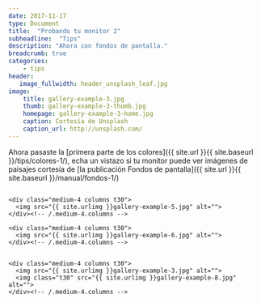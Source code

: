 ```yaml
---
date: 2017-11-17
type: Document
title:  "Probando tu monitor 2"
subheadline:  "Tips"
description: "Ahora con fondos de pantalla."
breadcrumb: true   
categories:
    - tips
header:
   image_fullwidth: header_unsplash_leaf.jpg
image:
    title: gallery-example-3.jpg
    thumb: gallery-example-3-thumb.jpg
    homepage: gallery-example-3-home.jpg
    caption: Cortesía de Unsplash
    caption_url: http://unsplash.com/
---
```

Ahora pasaste la [primera parte de los colores]({{ site.url }}{{ site.baseurl }}/tips/colores-1/), echa un vistazo si tu monitor puede ver imágenes de paisajes cortesía de [la publicación Fondos de pantalla]({{ site.url }}{{ site.baseurl }}/manual/fondos-1/)


<!--more-->

<div class="row">
    <div class="medium-4 columns t30">
    <img src="{{ site.urlimg }}gallery-example-4.jpg" alt="">
    </div><!-- /.medium-4.columns -->

    <div class="medium-4 columns t30">
      <img src="{{ site.urlimg }}gallery-example-5.jpg" alt="">
    </div><!-- /.medium-4.columns -->

    <div class="medium-4 columns t30">
      <img src="{{ site.urlimg }}gallery-example-6.jpg" alt="">
    </div><!-- /.medium-4.columns -->

</div><!-- /.row -->


<div class="row">
    <div class="medium-8 columns t30">
    <img src="{{ site.urlimg }}gallery-example-7.jpg" alt="">
    </div><!-- /.medium-8.columns -->

    <div class="medium-4 columns t30">
      <img src="{{ site.urlimg }}gallery-example-3.jpg" alt="">
      <img class="t30" src="{{ site.urlimg }}gallery-example-8.jpg" alt="">
    </div><!-- /.medium-4.columns -->

</div><!-- /.row -->
